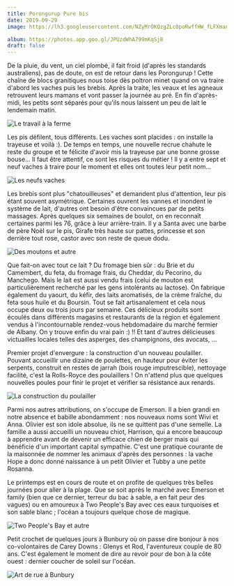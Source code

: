 ```yaml
---
title: Porongurup Pure bis
date: 2019-09-29
image: https://lh3.googleusercontent.com/NZyMrOKQzgZLc0poRwffHW_fLFXmanjfd9V8gHvrBHKRWxDBW8QCoAFnDOv3AFiQhXklzQG1gWCbufthHLvYZW_5KYkK9cegHvjcP-HNGyfaEixhNKlFoc0nVX8MwL1lQHJAbK0XTk8=w600

album: https://photos.app.goo.gl/JPUzdWhA799mKqSj8
draft: false
---
```


De la pluie, du vent, un ciel plombé, il fait froid (d'après les standards australiens), pas de doute, on est de retour dans les Porongurup ! Cette chaîne de blocs granitiques nous toise dès poltron minet quand on va traire d'abord les vaches puis les brebis. Après la traite, les veaux et les agneaux retrouvent leurs mamans et vont passer la journée au pré. En fin d'après-midi, les petits sont séparés pour qu'ils nous laissent un peu de lait le lendemain matin.

![Le travail à la ferme](https://lh3.googleusercontent.com/t_zLR9r8IjR42EHEI9MiCYXXgcbn1t0mCkAoXp4rlKCwKIVOI8UdJrYEEsO4I0ZXsWWZm3Jjrqor4awBPObH0wWpEXcQZPIDWOh1P7Th3x1HKZdcrOAHIvGMFiQjttimZywclv90314)

Les pis défilent, tous différents. Les vaches sont placides : on installe la trayeuse et voilà :). De temps en temps, une nouvelle recrue chahute le reste du groupe et te félicite d'avoir mis la trayeuse par une bonne grosse bouse... Il faut être attentif, ce sont les risques du métier ! Il y a entre sept et neuf vaches à traire pour le moment et elles ont toutes leur petit nom...

![Les neufs vaches](https://lh3.googleusercontent.com/_MiKoFEA5zXXROUsjEzZxHGP6Blv9w3XOCU2a7zH0bFb9ydKfQIYWKfTCkK709iqKJxTPfQE2TPjP0Vsu0KHaVDOVL3dT4MTIq_0S6rtHk2bVFrJu_G5jiJb5QY2ZwdJMjQ2h5bpeyE)

Les brebis sont plus "chatouilleuses" et demandent plus d'attention, leur pis étant souvent asymétrique. Certaines ouvrent les vannes et inondent le système de lait, d'autres ont besoin d'être convaincues par de petits massages. Après quelques six semaines de boulot, on en reconnaît certaines parmi les 76, grâce à leur arrière-train. Il y a Santa avec une barbe de père Noël sur le pis, Girafe très haute sur pattes, princesse et son derrière tout rose, castor avec son reste de queue dodu. 

![Des moutons et autre](https://lh3.googleusercontent.com/iKQr0fBW6oPfgEFYzjgRqex_EnpX0C0o83cSvr1KJlGfwXmo-CTsl24Szr7Clj9wVu6ZXbMuA7AuDurVVumiyV6623sgPlC6g5HqNh6_Vu5SXPw9pAMH4ktYnLpJk2aufjf3UQhwdKs)

Que fait-on avec tout ce lait ? Du fromage bien sûr : du Brie et du Camembert, du feta, du fromage frais, du Cheddar, du Pecorino, du Manchego. Mais le lait est aussi vendu frais (celui de mouton est particulièrement recherché par les gens intolérants au lactose). On fabrique également du yaourt, du kéfir, des laits aromatisés, de la crème fraîche, du feta sous huile et du Boursin. Tout se fait artisanalement et cela nous occupe deux ou trois jours par semaine. Ces délicieux produits sont écoulés dans différents magasins et restaurants de la région et également vendus à l'incontournable rendez-vous hebdomadaire du marché fermier de Albany. On y trouve enfin du vrai pain :) !! Et tant d'autres délicieuses victuailles locales telles des asperges, des champignons, des avocats, ...

Premier projet d'envergure : la construction d'un nouveau poulailler. Pouvant accueillir une dizaine de poulettes, en hauteur pour éviter les serpents, construit en restes de jarrah (bois rouge imputrescible), nettoyage facilité, c'est la Rolls-Royce des poulaillers ! On n'attend plus que quelques nouvelles poules pour finir le projet et vérifier sa résistance aux renards.

![La construction du poulailler](https://lh3.googleusercontent.com/GUf4Sw19KrYlcrxOeNoGsNRAzwhV4d8mzFRjFCuojx7kbn2MKX1022GCZ9K6Uo-CJgV-Wgjab48RxDFDn_xBkCmCelqxGjHmpxJQprKFKiY1esXFXMbFj0oh6hVolfEq56-H43qlXJc)

Parmi nos autres attributions, on s'occupe de Emerson. Il a bien grandi en notre absence et babille abondamment : nos nouveaux noms sont Wivi et Anna. Olivier est son idole absolue, ils ne se quittent pas d'une semelle. La famille a aussi accueilli un nouveau chiot, Harrison, qui a encore beaucoup à apprendre avant de devenir un efficace chien de berger mais qui bénéficie d'un important capital sympathie. C'est une pratique courante de la maisonnée de nommer les animaux d'après des personnes : la vache Hope a donc donné naissance à un petit Olivier et Tubby a une petite Rosanna.

Le printemps est en cours de route et on profite de quelques très belles journées pour aller à la plage. Que se soit après le marché avec Emerson et family (bien que ce dernier, terreur du bac à sable, a en fait peur des vagues) ou en amoureux à Two People's Bay avec ces eaux turquoises et son sable blanc ; l'océan a toujours quelque chose de magique.

![Two People's Bay et autre](https://lh3.googleusercontent.com/0ZgwzV-i7yoXzPiOFhfjUm-tAXkWOs2spD3N5cioMfhWaNhP7wcR11Q7uVmreihb5662NgA_JdrFcyozTZRwnsTjffYrCWWRMeSjwv5jVdr3NPiCXi6dy8G5PUQ6RZWJ3yQrljY7QVo)

Petit crochet de quelques jours à Bunbury où on passe dire bonjour à nos co-volontaires de Carey Downs : Glenys et Rod, l'aventureux couple de 80 ans. C'est également le moment de dire au revoir pour de bon à la côte ouest : dernier coucher de soleil sur l'océan.   

![Art de rue à Bunbury](https://lh3.googleusercontent.com/GUf4Sw19KrYlcrxOeNoGsNRAzwhV4d8mzFRjFCuojx7kbn2MKX1022GCZ9K6Uo-CJgV-Wgjab48RxDFDn_xBkCmCelqxGjHmpxJQprKFKiY1esXFXMbFj0oh6hVolfEq56-H43qlXJc)
